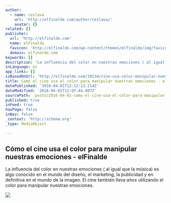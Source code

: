 ```yaml
---
author:
  - name: ceslava
    url: 'http://elfinalde.com/author/ceslava/'
    avatar: {}
related: []
publisher:
  url: 'http://elfinalde.com'
  name: elFinalde
  favicon: 'http://elfinalde.com/wp-content/themes/elfinalde/img/favicons/favicon-32x32.png'
  domain: elfinalde.com
keywords: []
description: 'La influencia del color en nuestras emociones ( al igual que la música) es algo conocido en el mundo del diseño, el marketing, la publicidad y en definitiva en el mundo de la imagen. El cine también lleva años utilizando el color para manipular nuestras emociones.'
inLanguage: es
app_links: []
isBasedOnUrl: 'http://elfinalde.com/39134/cine-usa-color-manipular-nuestras-emociones/'
title: Cómo el cine usa el color para manipular nuestras emociones - elFinalde
datePublished: '2016-04-01T12:12:13.214Z'
dateModified: '2016-04-01T12:07:44.407Z'
sourcePath: _posts/2016-04-01-como-el-cine-usa-el-color-para-manipular-nuestras-emociones.md
published: true
inFeed: true
hasPage: false
inNav: false
_context: 'http://schema.org'
_type: MediaObject

---
```

<article style=""><h1>Cómo el cine usa el color para manipular nuestras emociones - elFinalde</h1><p>La influencia del color en nuestras emociones ( al igual que la música) es algo conocido en el mundo del diseño, el marketing, la publicidad y en definitiva en el mundo de la imagen. El cine también lleva años utilizando el color para manipular nuestras emociones.</p><img src="http://elfinalde.com/wp-content/uploads/2016/03/600px-Rueda-Plutchik.svg_.png" /></article>